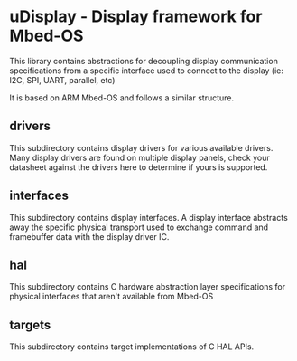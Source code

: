 # uDisplay - Display framework for Mbed-OS
This library contains abstractions for decoupling display communication specifications from a specific interface used to connect to the display (ie: I2C, SPI, UART, parallel, etc)

It is based on ARM Mbed-OS and follows a similar structure.

## drivers
This subdirectory contains display drivers for various available drivers. Many display drivers are found on multiple display panels, check your datasheet against the drivers here to determine if yours is supported.

## interfaces
This subdirectory contains display interfaces. A display interface abstracts away the specific physical transport used to exchange command and framebuffer data with the display driver IC.

## hal
This subdirectory contains C hardware abstraction layer specifications for physical interfaces that aren't available from Mbed-OS

## targets
This subdirectory contains target implementations of C HAL APIs.